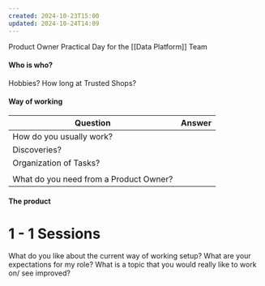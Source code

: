 ```yaml
---
created: 2024-10-23T15:00
updated: 2024-10-24T14:09
---
```

Product Owner Practical Day for the [[Data Platform]] Team
#### Who is who?
Hobbies?
How long at Trusted Shops?

#### Way of working

| Question                               | Answer |
| -------------------------------------- | ------ |
| How do you usually work?               |        |
| Discoveries?                           |        |
| Organization of Tasks?<br>             |        |
|                                        |        |
| What do you need from a Product Owner? |        |
#### The product

# 1 - 1 Sessions
What do you like about the current way of working setup?
What are your expectations for my role?
What is a topic that you would really like to work on/ see improved? 